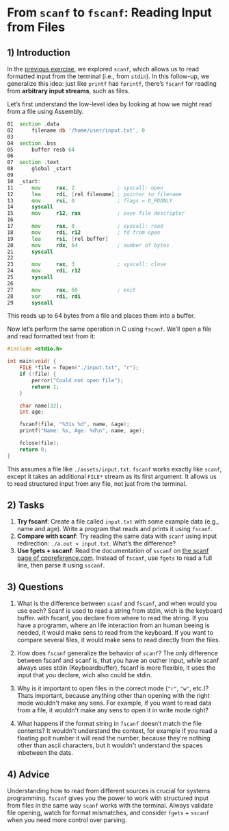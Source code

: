 <!---
{
  "depends_on": ["https://github.com/STEMgraph/1394df5e-2528-4670-9398-208071d70c1b"],
  "author": "Stephan Bökelmann",
  "first_used": "2025-04-01",
  "keywords": ["fscanf", "streams", "C", "input"]
}
--->

# From `scanf` to `fscanf`: Reading Input from Files

## 1) Introduction

In the [previous exercise](https://github.com/STEMgraph/1394df5e-2528-4670-9398-208071d70c1b), we explored `scanf`, which allows us to read formatted input from the terminal (i.e., from `stdin`). In this follow-up, we generalize this idea: just like `printf` has `fprintf`, there’s `fscanf` for reading from **arbitrary input streams**, such as files.

Let’s first understand the low-level idea by looking at how we might read from a file using Assembly.

```asm
01  section .data
02      filename db '/home/user/input.txt', 0
03
04  section .bss
05      buffer resb 64
06
07  section .text
08      global _start
09
10  _start:
11      mov     rax, 2              ; syscall: open
12      lea     rdi, [rel filename] ; pointer to filename
13      mov     rsi, 0              ; flags = O_RDONLY
14      syscall
15      mov     r12, rax            ; save file descriptor
16
17      mov     rax, 0              ; syscall: read
18      mov     rdi, r12            ; fd from open
19      lea     rsi, [rel buffer]
20      mov     rdx, 64             ; number of bytes
21      syscall
22
23      mov     rax, 3              ; syscall: close
24      mov     rdi, r12
25      syscall
26
27      mov     rax, 60             ; exit
28      xor     rdi, rdi
29      syscall
```

This reads up to 64 bytes from a file and places them into a buffer.

Now let’s perform the same operation in C using `fscanf`. We’ll open a file and read formatted text from it:

```c
#include <stdio.h>

int main(void) {
    FILE *file = fopen("./input.txt", "r");
    if (!file) {
        perror("Could not open file");
        return 1;
    }

    char name[32];
    int age;

    fscanf(file, "%31s %d", name, &age);
    printf("Name: %s, Age: %d\n", name, age);

    fclose(file);
    return 0;
}
```
This assumes a file like `./assets/input.txt`.
`fscanf` works exactly like `scanf`, except it takes an additional `FILE*` stream as its first argument. It allows us to read structured input from any file, not just from the terminal.

## 2) Tasks

1. **Try fscanf**: Create a file called `input.txt` with some example data (e.g., name and age). Write a program that reads and prints it using `fscanf`.
2. **Compare with scanf**: Try reading the same data with `scanf` using input redirection: `./a.out < input.txt`. What’s the difference?
3. **Use fgets + sscanf**: Read the documentation of `sscanf` on [the scanf page of cppreference.com](https://en.cppreference.com/w/c/io/fscanf). Instead of `fscanf`, use `fgets` to read a full line, then parse it using `sscanf`.


## 3) Questions

1. What is the difference between `scanf` and `fscanf`, and when would you use each? Scanf is used to read a string from stdin, wich is the keyboard buffer. with fscanf, you declare from where to read the string. If you have a programm, where an life interaction from an human beeing is needed, it would make sens to read from the keyboard. If you want to compare several files, it would make sens to read directly from the files. 

2. How does `fscanf` generalize the behavior of `scanf`? The only difference between fscanf and scanf is, that you have an outher input, while scanf always uses stdin (Keyboardbuffer), fscanf is more flexible, it uses the input that you declare, wich also could be stdin.

3. Why is it important to open files in the correct mode (`"r"`, `"w"`, etc.)? Thats important, because anything other than opening with the right mode wouldn't make any sens. For example, if you want to read data from a file, it wouldn't make any sens to open it in write mode right?

4. What happens if the format string in `fscanf` doesn’t match the file contents? It wouldn't understand the context, for example if you read a floating poit number it will read the number, because they're nothing other than ascii characters, but it wouldn't understand the spaces inbetween the dats.

## 4) Advice

Understanding how to read from different sources is crucial for systems programming. `fscanf` gives you the power to work with structured input from files in the same way `scanf` works with the terminal. Always validate file opening, watch for format mismatches, and consider `fgets` + `sscanf` when you need more control over parsing.

